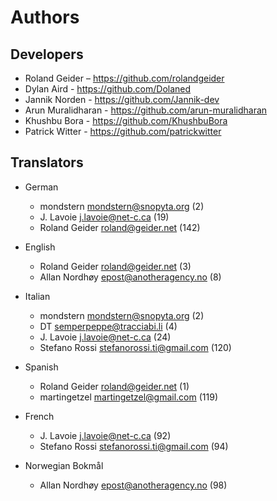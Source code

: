 # Authors


## Developers

* Roland Geider – <https://github.com/rolandgeider>
* Dylan Aird - <https://github.com/Dolaned>
* Jannik Norden - <https://github.com/Jannik-dev>
* Arun Muralidharan - <https://github.com/arun-muralidharan>
* Khushbu Bora - <https://github.com/KhushbuBora>
* Patrick Witter - <https://github.com/patrickwitter>

## Translators

* German

    * mondstern <mondstern@snopyta.org> (2)
    * J. Lavoie <j.lavoie@net-c.ca> (19)
    * Roland Geider <roland@geider.net> (142)


* English

    * Roland Geider <roland@geider.net> (3)
    * Allan Nordhøy <epost@anotheragency.no> (8)


* Italian

    * mondstern <mondstern@snopyta.org> (2)
    * DT <semperpeppe@tracciabi.li> (4)
    * J. Lavoie <j.lavoie@net-c.ca> (24)
    * Stefano Rossi <stefanorossi.ti@gmail.com> (120)


* Spanish

    * Roland Geider <roland@geider.net> (1)
    * martingetzel <martingetzel@gmail.com> (119)


* French

    * J. Lavoie <j.lavoie@net-c.ca> (92)
    * Stefano Rossi <stefanorossi.ti@gmail.com> (94)


* Norwegian Bokmål

    * Allan Nordhøy <epost@anotheragency.no> (98)